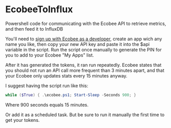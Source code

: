 # EcobeeToInflux
Powershell code for communicating with the Ecobee API to retrieve metrics, and then feed it to InfluxDB

You'll need to [sign up with Ecobee as a developer](https://www.ecobee.com/home/developer/api/introduction/index.shtml), create an app wich any name you like, then copy your new API key and paste it into the $api variable in the script.
Run the script once manually to generate the PIN for you to add to your Ecobee "My Apps" list.

After it has generated the tokens, it ran run repeatedly. Ecobee states that you should not run an API call more frequent than 3 minutes apart, and that your Ecobee only updates stats every 15 minutes anyway. 

I suggest having the script run like this:
````PowerShell
while ($True) { .\ecobee.ps1; Start-Sleep -Seconds 900; }

````
Where 900 seconds equals 15 minutes.

Or add it as a scheduled task. But be sure to run it manually the first time to get your tokens.
